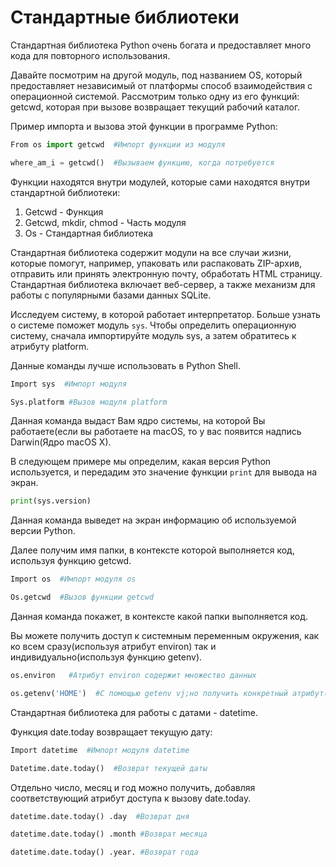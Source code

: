 # Стандартные библиотеки
Стандартная библиотека Python очень богата и предоставляет много кода для повторного использования.

Давайте посмотрим на другой модуль, под названием OS, который предоставляет независимый от платформы способ взаимодействия с операционной системой. Рассмотрим только одну из его функций: getcwd, которая при вызове возвращает текущий рабочий каталог.

Пример импорта и вызова этой функции в программе Python:

```Python
From os import getcwd  #Импорт функции из модуля

where_am_i = getcwd()  #Вызываем функцию, когда потребуется
```

Функции находятся внутри модулей, которые сами находятся внутри стандартной библиотеки:

1. Getcwd - Функция
2. Getcwd, mkdir, chmod - Часть модуля
3. Os - Стандартная библиотека

Стандартная библиотека содержит модули на все случаи жизни, которые помогут, например, упаковать или распаковать ZIP-архив, отправить или принять электронную почту, обработать HTML страницу. Стандартная библиотека включает веб-сервер, а также механизм для работы с популярными базами данных SQLite.

Исследуем систему, в которой работает интерпретатор. Больше узнать о системе поможет модуль ```sys```. Чтобы определить операционную систему, сначала импортируйте модуль sys, а затем обратитесь к атрибуту platform.

Данные команды лучше использовать в Python Shell.

```Python
Import sys  #Импорт модуля

Sys.platform #Вызов модуля platform
```

Данная команда выдаст Вам ядро системы, на которой Вы работаете(если вы работаете на macOS, то у вас появится надпись Darwin(Ядро macOS X).

В следующем примере мы определим, какая версия Python используется, и передадим это значение функции ```print``` для вывода на экран.

```Python
print(sys.version)
```

Данная команда выведет на экран информацию об используемой версии Python.

Далее получим имя папки, в контексте которой выполняется код, используя функцию getcwd.

```Python
Import os  #Импорт модуля os

Os.getcwd  #Вызов функции getcwd
```

Данная команда покажет, в контексте какой папки выполняется код.

Вы можете получить доступ к системным переменным окружения, как ко всем сразу(используя атрибут environ) так и индивидуально(используя функцию getenv).

```Python
os.environ   #Атрибут environ содержит множество данных
```

```Python
os.getenv('HOME')  #С помощью getenv vj;но получить конкретный атрибут(из данных, содержащихся в environ)
```

Стандартная библиотека для работы с датами - datetime.

Функция date.today возвращает текущую дату:

```Python
Import datetime  #Импорт модуля datetime

Datetime.date.today()  #Возврат текущей даты
```

Отдельно число, месяц и год можно получить, добавляя соответствующий атрибут доступа к вызову date.today.

```Python
datetime.date.today() .day  #Возврат дня

datetime.date.today() .month #Возврат месяца

datetime.date.today() .year. #Возврат года
```
